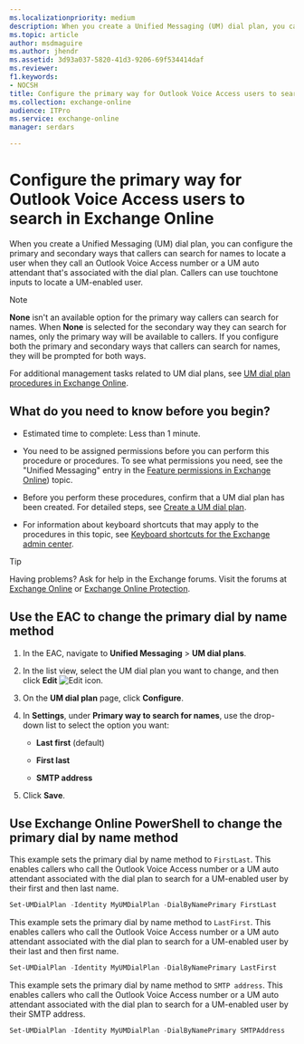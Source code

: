 ```yaml
---
ms.localizationpriority: medium
description: When you create a Unified Messaging (UM) dial plan, you can configure the primary and secondary ways that callers can search for names to locate a user when they call an Outlook Voice Access number or a UM auto attendant that's associated with the dial plan. Callers can use touchtone inputs to locate a UM-enabled user.
ms.topic: article
author: msdmaguire
ms.author: jhendr
ms.assetid: 3d93a037-5820-41d3-9206-69f534414daf
ms.reviewer: 
f1.keywords:
- NOCSH
title: Configure the primary way for Outlook Voice Access users to search in Exchange Online
ms.collection: exchange-online
audience: ITPro
ms.service: exchange-online
manager: serdars

---
```


# Configure the primary way for Outlook Voice Access users to search in Exchange Online

When you create a Unified Messaging (UM) dial plan, you can configure the primary and secondary ways that callers can search for names to locate a user when they call an Outlook Voice Access number or a UM auto attendant that's associated with the dial plan. Callers can use touchtone inputs to locate a UM-enabled user.

> [!NOTE]
> **None** isn't an available option for the primary way callers can search for names. When **None** is selected for the secondary way they can search for names, only the primary way will be available to callers. If you configure both the primary and secondary ways that callers can search for names, they will be prompted for both ways.

For additional management tasks related to UM dial plans, see [UM dial plan procedures in Exchange Online](../connect-voice-mail-system/um-dial-plan-procedures.md).

## What do you need to know before you begin?

- Estimated time to complete: Less than 1 minute.

- You need to be assigned permissions before you can perform this procedure or procedures. To see what permissions you need, see the "Unified Messaging" entry in the [Feature permissions in Exchange Online](../../permissions-exo/feature-permissions.md)) topic.

- Before you perform these procedures, confirm that a UM dial plan has been created. For detailed steps, see [Create a UM dial plan](../../voice-mail-unified-messaging/connect-voice-mail-system/create-um-dial-plan.md).

- For information about keyboard shortcuts that may apply to the procedures in this topic, see [Keyboard shortcuts for the Exchange admin center](../../accessibility/keyboard-shortcuts-in-admin-center.md).

> [!TIP]
> Having problems? Ask for help in the Exchange forums. Visit the forums at [Exchange Online](https://social.technet.microsoft.com/forums/msonline/home?forum=onlineservicesexchange) or [Exchange Online Protection](https://social.technet.microsoft.com/forums/forefront/home?forum=FOPE).

## Use the EAC to change the primary dial by name method

1. In the EAC, navigate to **Unified Messaging** \> **UM dial plans**.

2. In the list view, select the UM dial plan you want to change, and then click **Edit** ![Edit icon](../../media/ITPro_EAC_EditIcon.gif).

3. On the **UM dial plan** page, click **Configure**.

4. In **Settings**, under **Primary way to search for names**, use the drop-down list to select the option you want:

   - **Last first** (default)

   - **First last**

   - **SMTP address**

5. Click **Save**.

## Use Exchange Online PowerShell to change the primary dial by name method

This example sets the primary dial by name method to `FirstLast`. This enables callers who call the Outlook Voice Access number or a UM auto attendant associated with the dial plan to search for a UM-enabled user by their first and then last name.

```PowerShell
Set-UMDialPlan -Identity MyUMDialPlan -DialByNamePrimary FirstLast
```

This example sets the primary dial by name method to `LastFirst`. This enables callers who call the Outlook Voice Access number or a UM auto attendant associated with the dial plan to search for a UM-enabled user by their last and then first name.

```PowerShell
Set-UMDialPlan -Identity MyUMDialPlan -DialByNamePrimary LastFirst
```

This example sets the primary dial by name method to `SMTP address`. This enables callers who call the Outlook Voice Access number or a UM auto attendant associated with the dial plan to search for a UM-enabled user by their SMTP address.

```PowerShell
Set-UMDialPlan -Identity MyUMDialPlan -DialByNamePrimary SMTPAddress
```
